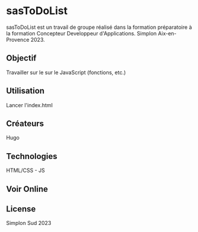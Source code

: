 # sasToDoList
sasToDoList est un travail de groupe réalisé dans la formation préparatoire à la formation Concepteur Developpeur d'Applications. Simplon Aix-en-Provence 2023.

## Objectif
Travailler sur le sur le JavaScript (fonctions, etc.)

## Utilisation
Lancer l'index.html

## Créateurs
Hugo

## Technologies
HTML/CSS - JS 

## Voir Online


## License
Simplon Sud 2023
